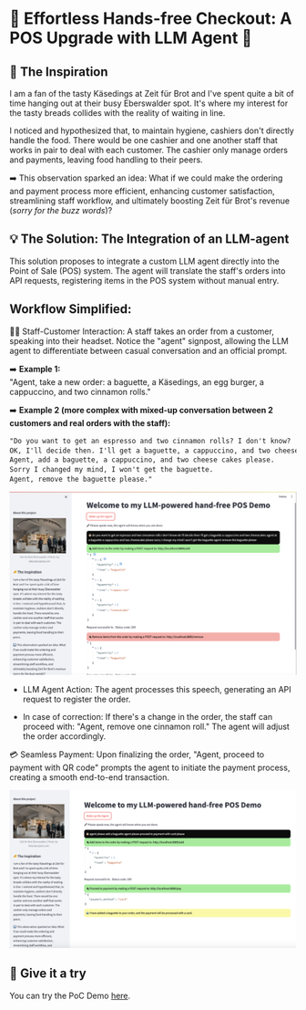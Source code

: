 # 🥖 Effortless Hands-free Checkout: A POS Upgrade with LLM Agent 🚀


## 🧀 The Inspiration
I am a fan of the tasty Käsedings at Zeit für Brot and I've spent quite a bit of time hanging out at their busy Eberswalder spot. It's where my interest for the tasty breads collides with the reality of waiting in line.

I noticed and hypothesized that, to maintain hygiene, cashiers don't directly handle the food. There would be one cashier and one another staff that works in pair to deal with each customer. The cashier only manage orders and payments, leaving food handling to their peers.

➡️ This observation sparked an idea: What if we could make the ordering and payment process more efficient, enhancing customer satisfaction, streamlining staff workflow, and ultimately boosting Zeit für Brot's revenue (_sorry for the buzz words_)?

## 💡 The Solution: The Integration of an LLM-agent
This solution proposes to integrate a custom LLM agent directly into the Point of Sale (POS) system. The agent will translate the staff's orders into API requests, registering items in the POS system without manual entry.

## Workflow Simplified:
👩‍💼 Staff-Customer Interaction: A staff takes an order from a customer, speaking into their headset. Notice the "agent" signpost, allowing the LLM agent to differentiate between casual conversation and an official prompt.

➡️ **Example 1:** <br>
"Agent, take a new order: a baguette, a Käsedings, an egg burger, a cappuccino, and two cinnamon rolls."

➡️ **Example 2 (more complex with mixed-up conversation between 2 customers and real orders with the staff):** <br>

```markdown
"Do you want to get an espresso and two cinnamon rolls? I don't know?
OK, I'll decide then. I'll get a baguette, a cappuccino, and two cheese cakes.
Agent, add a baguette, a cappuccino, and two cheese cakes please.
Sorry I changed my mind, I won't get the baguette.
Agent, remove the baguette please."
```

![Example 2](img/example_2.png)


- LLM Agent Action: The agent processes this speech, generating an API request to register the order.

- In case of correction: If there's a change in the order, the staff can proceed with: "Agent, remove one cinnamon roll." The agent will adjust the order accordingly.

💳 Seamless Payment: Upon finalizing the order, "Agent, proceed to payment with QR code" prompts the agent to initiate the payment process, creating a smooth end-to-end transaction.

![Pay with Cards](img/example_payment_card.png)

## 🚀 Give it a try
You can try the PoC Demo [here](http://18.199.129.28:8002/).
